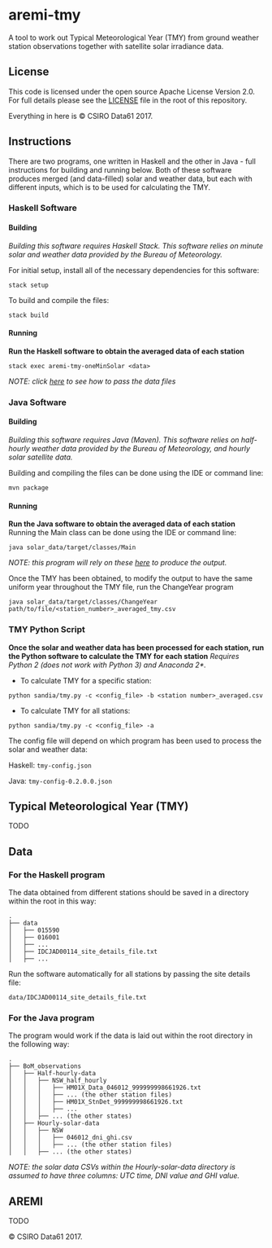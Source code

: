 # aremi-tmy

A tool to work out Typical Meteorological Year (TMY) from ground weather station observations together with satellite solar irradiance data.


## License

This code is licensed under the open source Apache License Version 2.0. For full details please see the [LICENSE](LICENSE) file in the root of this repository.

Everything in here is &copy; CSIRO Data61 2017.


## Instructions

There are two programs, one written in Haskell and the other in Java - full instructions for building and running below.
Both of these software produces merged (and data-filled) solar and weather data, but each with different inputs, which is to be used for calculating the TMY.

### Haskell Software

#### Building
_Building this software requires Haskell Stack. This software relies on minute solar and weather data provided by the Bureau of Meteorology._

For initial setup, install  all of the necessary dependencies for this software:

`stack setup`

To build and compile the files:

`stack build`


#### Running
**Run the Haskell software to obtain the averaged data of each station**

`stack exec aremi-tmy-oneMinSolar <data>`

_NOTE: click [here](#data) to see how to pass the data files_

### Java Software

#### Building
_Building this software requires Java (Maven). This software relies on half-hourly weather data provided by the Bureau of Meteorology, and hourly solar satellite data._

Building and compiling the files can be done using the IDE or command line:

`mvn package`

#### Running
**Run the Java software to obtain the averaged data of each station**
Running the Main class can be done using the IDE or command line:

`java solar_data/target/classes/Main`

_NOTE: this program will rely on these [here](#data) to produce the output._

Once the TMY has been obtained, to modify the output to have the same uniform year throughout the TMY file, run the ChangeYear program

`java solar_data/target/classes/ChangeYear path/to/file/<station_number>_averaged_tmy.csv`

### TMY Python Script
**Once the solar and weather data has been processed for each station, run the Python software to calculate the TMY for each station**
_Requires Python 2 (does not work with Python 3) and Anaconda 2*._
* To calculate TMY for a specific station:

`python sandia/tmy.py -c <config_file> -b <station number>_averaged.csv`

* To calculate TMY for all stations:

`python sandia/tmy.py -c <config_file> -a`

The config file will depend on which program has been used to process the solar and weather data:

Haskell: `tmy-config.json`

Java: `tmy-config-0.2.0.0.json`


## Typical Meteorological Year (TMY)
TODO


## Data
### For the Haskell program
The data obtained from different stations should be saved in a directory within the root in this way:
```
.
├── data
│   ├── 015590
│   ├── 016001
│   ├── ...
│   ├── IDCJAD00114_site_details_file.txt
│   ├── ...
```

Run the software automatically for all stations by passing the site details file:

`data/IDCJAD00114_site_details_file.txt`

### For the Java program

The program would work if the data is laid out within the root directory in the following way:
```
.
├── BoM_observations
│   ├── Half-hourly-data
│   │   ├── NSW_half_hourly
│   │   │   ├── HM01X_Data_046012_999999998661926.txt
│   │   │   ├── ... (the other station files)
│   │   │   ├── HM01X_StnDet_999999998661926.txt
│   │   │   ├── ...
│   │   ├── ... (the other states)
│   ├── Hourly-solar-data
│   │   ├── NSW
│   │   │   ├── 046012_dni_ghi.csv
│   │   │   ├── ... (the other station files)
│   │   ├── ... (the other states)
```
_NOTE: the solar data CSVs within the Hourly-solar-data directory is assumed to have three columns: UTC time, DNI value and GHI value._
## AREMI
TODO


&copy; CSIRO Data61 2017.
